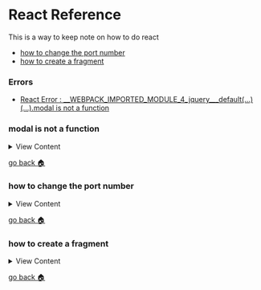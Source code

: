 # React Reference

This is a way to keep note on how to do  react

- [how to change the port number][port-number]
- [how to create a fragment][fragments]

### Errors
- [React Error : __WEBPACK_IMPORTED_MODULE_4_jquery___default(…)(…).modal is not a function][error-1]

[error-1]:#modal-is-not-a-function
[port-number]:#how-to-change-port-number
[fragments]:#how-to-create-a-fragment
[home]:#react-reference


### modal is not a function

<details>
<summary>
View Content
</summary>

:link: **Reference**

- [stackoverflow](https://stackoverflow.com/questions/52464915/react-error-webpack-imported-module-4-jquery-default-modal-is-no/52464960)
---

```js
// If you ever get this error just import the $ in the top of your component like so

import $ from 'jquery'
```

</details>

[go back :house:][home]


### how to change the port number

<details>
<summary>
View Content
</summary>

1. Assuming that you already created a react application with the command `create-react-app insertNameOfApp`. 
If you are  in linux type this in the terminal.

```
vim .env
```

2. This should open a new file in the vim editor. Type 'i' in the editor in order to insert text and insert the 
port number of your choosing

```
PORT=4000
```

3. To save and quit the editor hit the "ESC" key and ":wq".

4. Now run react and the port number should be changed to number that is the **.env** file.

</details>

[go back :house:][home]

### how to create a fragment

<details>
<summary>
View Content
</summary>



**references**
- [Fragments](https://reactjs.org/docs/fragments.html)

**React Definition**: A common pattern in React is for a component to return multiple elements. Fragments let you group a list of children without adding extra nodes to the DOM.

**My Definition:** I think it is used to encase other child components, but I don't know if it is better than enclosing child 
components with `<React.Fragment>` or just `<div>` tags

```js
render() {
  return (
    <React.Fragment>
      <ChildA />
      <ChildB />
      <ChildC />
    </React.Fragment>
  );
}
```


**item.js** 
```js
import React from "react";
import ReactDOM from "react-dom";

export default class Item extends React.Component{
    
    render(){
            var code  = this.props.code;
          if (code == "" || code == undefined)
               code = "there is no code"
        
        return(
            <React.Fragment>
                <ul>
                    <li>{code}</li>
                    <li>{this.props.item}</li>
                </ul>
            </React.Fragment>
        );
    }
}


```

**list.js**
```js
import React from "react";
import ReactDOM from "react-dom";
import Item from "./item.js"

export default class List extends React.Component {
    
    constructor(props){
        super(props);
        this.url = "http://apiv3.iucnredlist.org/api/v3/country/list?token=9bb4facb6d23f48efbf424bb05c0c1ef1cf6f468393bc745d42179ac4aca5fee";
        this.state = {urls:[]};
        this.get = this.get.bind(this);
        this.setData = this.setData.bind(this);
        this.size = 3;
        this.addMore = this.addMore.bind(this);
    }
    
    addMore(){
        
        this.size +=3;
        
        this.get();
    }
    
    setData(data){
        
        var size = 3, urls = [];
         
            for(let x = 0; x < this.size; x++){
            console.log(data[x])
//            console.log(data[x].country)
            urls[x] = data[x];
            }
        
            this.setState({urls:urls})
        
        
    }
    
    componentWillMount(){
        this.get();
    }
    
    get(){
        
       
        
        
        fetch(this.url)
        .then(result =>{
            return result.json();
        })
        .then(result =>{
            //console.log(result)
             this.setData(result.results);
        })
        .catch(err =>{
            console.log(err)
        })
        
       
       
        
    }
    
    render(){
        
        var items;
        if( this.state.urls.length > 0){
           items = this.state.urls.map(element =>{
                return <Item item={element.country} key={element.isocode} code={element.isocode}/>
            })
        }else{
            items = <Item item="something is needed" />
        }
        
         return (<div>Now lets see if it works
            <div className="my-4">
            {items}
            </div>
                <button className="btn btn-primary" onClick={this.addMore}> Add More</button>
            </div>) ;
        
    }
 
};

```

**root.js**
```js
import React from "react";
import ReactDOM from "react-dom";
//import Item from "./item.js"
import List from "./list.js"


class Root extends React.Component {
    
   render(){
       return(<List />);
}
 
}; 

ReactDOM.render(<Root />, document.getElementById("root"));
```

</details>

[go back :house:][home]
